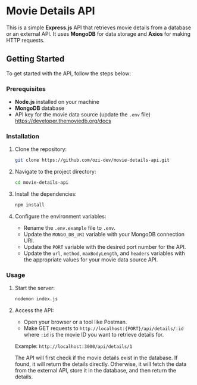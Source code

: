 # Movie Details API

This is a simple **Express.js** API that retrieves movie details from a database or an external API. It uses **MongoDB** for data storage and **Axios** for making HTTP requests.

## Getting Started

To get started with the API, follow the steps below:

### Prerequisites

- **Node.js** installed on your machine
- **MongoDB** database
- API key for the movie data source (update the `.env` file) https://developer.themoviedb.org/docs

### Installation

1. Clone the repository:

   ```bash
   git clone https://github.com/ozi-dev/movie-details-api.git
   ```

2. Navigate to the project directory:

   ```bash
   cd movie-details-api
   ```

3. Install the dependencies:

   ```bash
   npm install
   ```

4. Configure the environment variables:

   - Rename the `.env.example` file to `.env`.
   - Update the `MONGO_DB_URI` variable with your MongoDB connection URI.
   - Update the `PORT` variable with the desired port number for the API.
   - Update the `url`, `method`, `maxBodyLength`, and `headers` variables with the appropriate values for your movie data source API.

### Usage

1. Start the server:

   ```bash
   nodemon index.js
   ```

2. Access the API:

   - Open your browser or a tool like Postman.
   - Make GET requests to `http://localhost:{PORT}/api/details/:id` where `:id` is the movie ID you want to retrieve details for.

   Example: `http://localhost:3000/api/details/1`

   The API will first check if the movie details exist in the database. If found, it will return the details directly. Otherwise, it will fetch the data from the external API, store it in the database, and then return the details.
